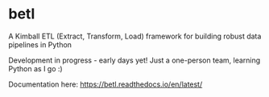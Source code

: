 # betl
A Kimball ETL (Extract, Transform, Load) framework for building robust data pipelines in Python

Development in progress - early days yet! Just a one-person team, learning Python as I go :)

Documentation here: https://betl.readthedocs.io/en/latest/
